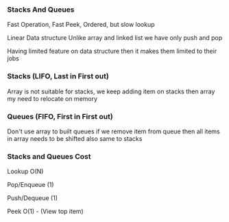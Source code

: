 ### Stacks And Queues

Fast Operation, Fast Peek, Ordered, but slow lookup

Linear Data structure Unlike array and linked list we have only push and pop

Having limited feature on data structure then it makes them limited to their jobs

### Stacks (LIFO, Last in First out)
Array is not suitable for stacks, we keep adding item on stacks then array my need to relocate on memory


### Queues (FIFO, First in First out)
Don't use array to built queues if we remove item from queue then all items in array needs to be shifted also same to stacks

### Stacks and Queues Cost
Lookup O(N)

Pop/Enqueue (1)

Push/Dequeue (1)

Peek O(1) - (View top item)

